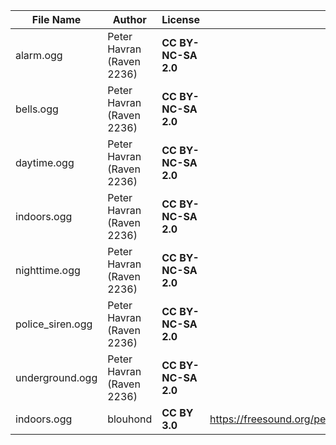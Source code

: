 | File Name        | Author   | License   | Link                            |
|------------------|----------|-----------|---------------------------------|
| alarm.ogg | Peter Havran (Raven 2236) | **CC BY-NC-SA 2.0** | |
| bells.ogg | Peter Havran (Raven 2236) | **CC BY-NC-SA 2.0** | |
| daytime.ogg | Peter Havran (Raven 2236) | **CC BY-NC-SA 2.0** | |
| indoors.ogg | Peter Havran (Raven 2236) | **CC BY-NC-SA 2.0** | |
| nighttime.ogg | Peter Havran (Raven 2236) | **CC BY-NC-SA 2.0** | |
| police_siren.ogg | Peter Havran (Raven 2236) | **CC BY-NC-SA 2.0** | |
| underground.ogg | Peter Havran (Raven 2236) | **CC BY-NC-SA 2.0** | |
| indoors.ogg | blouhond | **CC BY 3.0** | https://freesound.org/people/blouhond/sounds/163604/ |
